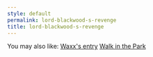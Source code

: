 ```yaml
---
style: default
permalink: lord-blackwood-s-revenge
title: lord-blackwood-s-revenge
---
```

You may also like:
[Waxx's entry](http://scp-wiki.net/waxxentry)
[Walk in the Park](http://scp-wiki.net/walk-in-the-park)